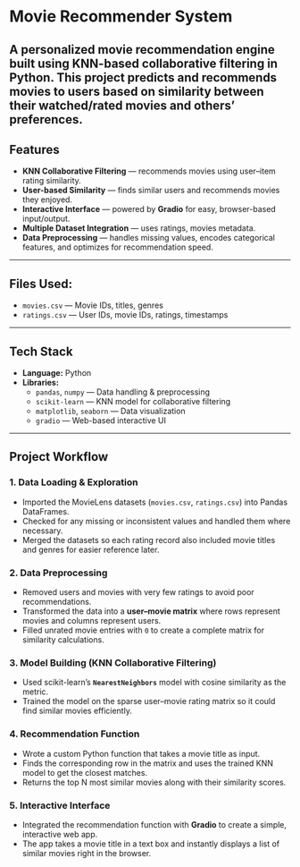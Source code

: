 # Movie Recommender System

A personalized movie recommendation engine built using KNN-based collaborative filtering in Python. This project predicts and recommends movies to users based on similarity between their watched/rated movies and others’ preferences.
---
## Features

- **KNN Collaborative Filtering** — recommends movies using user–item rating similarity.  
- **User-based Similarity** — finds similar users and recommends movies they enjoyed.  
- **Interactive Interface** — powered by **Gradio** for easy, browser-based input/output.  
- **Multiple Dataset Integration** — uses ratings, movies metadata.  
- **Data Preprocessing** — handles missing values, encodes categorical features, and optimizes for recommendation speed.  
---
## Files Used:
- `movies.csv` — Movie IDs, titles, genres  
- `ratings.csv` — User IDs, movie IDs, ratings, timestamps  
---
## Tech Stack

- **Language:** Python 
- **Libraries:**  
  - `pandas`, `numpy` — Data handling & preprocessing  
  - `scikit-learn` — KNN model for collaborative filtering  
  - `matplotlib`, `seaborn` — Data visualization  
  - `gradio` — Web-based interactive UI  
---

## Project Workflow

### 1. Data Loading & Exploration
- Imported the MovieLens datasets (`movies.csv`, `ratings.csv`) into Pandas DataFrames.  
- Checked for any missing or inconsistent values and handled them where necessary.  
- Merged the datasets so each rating record also included movie titles and genres for easier reference later.  

### 2. Data Preprocessing
- Removed users and movies with very few ratings to avoid poor recommendations.  
- Transformed the data into a **user–movie matrix** where rows represent movies and columns represent users.  
- Filled unrated movie entries with `0` to create a complete matrix for similarity calculations.  

### 3. Model Building (KNN Collaborative Filtering)
- Used scikit-learn’s **`NearestNeighbors`** model with cosine similarity as the metric.  
- Trained the model on the sparse user–movie rating matrix so it could find similar movies efficiently.  

### 4. Recommendation Function
- Wrote a custom Python function that takes a movie title as input.  
- Finds the corresponding row in the matrix and uses the trained KNN model to get the closest matches.  
- Returns the top N most similar movies along with their similarity scores.  

### 5. Interactive Interface
- Integrated the recommendation function with **Gradio** to create a simple, interactive web app.  
- The app takes a movie title in a text box and instantly displays a list of similar movies right in the browser.  
